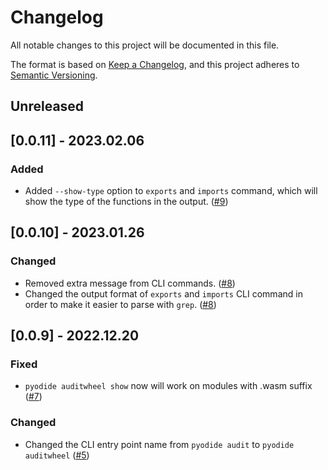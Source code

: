 # Changelog

All notable changes to this project will be documented in this file.

The format is based on [Keep a Changelog](https://keepachangelog.com/en/1.0.0/),
and this project adheres to [Semantic Versioning](https://semver.org/spec/v2.0.0.html).

## Unreleased

## [0.0.11] - 2023.02.06

### Added

- Added `--show-type` option to `exports` and `imports` command, which will
  show the type of the functions in the output.
  ([#9](https://github.com/ryanking13/auditwheel-emscripten/pull/9))

## [0.0.10] - 2023.01.26

### Changed

- Removed extra message from CLI commands.
  ([#8](https://github.com/ryanking13/auditwheel-emscripten/pull/8))
- Changed the output format of `exports` and `imports` CLI command in order to
  make it easier to parse with `grep`.
  ([#8](https://github.com/ryanking13/auditwheel-emscripten/pull/8))

## [0.0.9] - 2022.12.20

### Fixed

- `pyodide auditwheel show` now will work on modules with .wasm suffix
([#7](https://github.com/ryanking13/auditwheel-emscripten/pull/7))

### Changed

 - Changed the CLI entry point name from `pyodide audit` to `pyodide auditwheel`
 ([#5](https://github.com/ryanking13/auditwheel-emscripten/pull/5))
